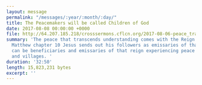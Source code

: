 ```yaml
---
layout: message
permalink: "/messages/:year/:month/:day/"
title: The Peacemakers will be called Children of God
date: 2017-08-08 00:00:00 +0000
file: http://64.207.185.218/crosssermons.cflcn.org/2017-08-06-peace_transcends.m4a
summary: 'The peace that transcends understanding comes with the Reign of God. In
  Matthew chapter 10 Jesus sends out his followers as emissaries of that reign. We
  can be beneficiaries and emissaries of that reign experiencing peace in our households
  and villages. '
duration: '32:50'
length: 15,823,231 bytes
excerpt: ''
---
```

